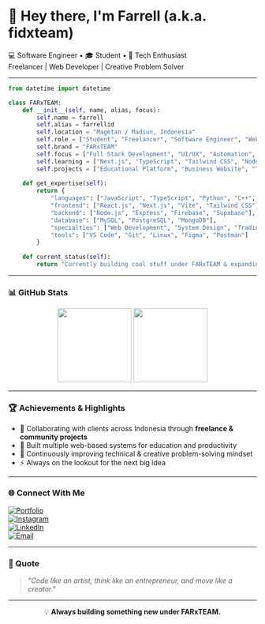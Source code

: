 # 👋 Hey there, I'm Farrell (a.k.a. fidxteam)

💻 Software Engineer • 🎓 Student • 🧠 Tech Enthusiast  
Freelancer | Web Developer | Creative Problem Solver 

---

```python
from datetime import datetime

class FARxTEAM:
    def __init__(self, name, alias, focus):
        self.name = farrell
        self.alias = farrellid
        self.location = "Magetan / Madiun, Indonesia"
        self.role = ["Student", "Freelancer", "Software Engineer", "Web Developer"]
        self.brand = "FARxTEAM"
        self.focus = ["Full Stack Development", "UI/UX", "Automation", "Digital Product Design"]
        self.learning = ["Next.js", "TypeScript", "Tailwind CSS", "Node.js", "Trading Automation"]
        self.projects = ["Educational Platform", "Business Website", "Trading Bot", "Freelance Tools"]
    
    def get_expertise(self):
        return {
            "languages": ["JavaScript", "TypeScript", "Python", "C++", "PHP"],
            "frontend": ["React.js", "Next.js", "Vite", "Tailwind CSS"],
            "backend": ["Node.js", "Express", "Firebase", "Supabase"],
            "database": ["MySQL", "PostgreSQL", "MongoDB"],
            "specialties": ["Web Development", "System Design", "Trading Automation", "Freelance Workflow"],
            "tools": ["VS Code", "Git", "Linux", "Figma", "Postman"]
        }
    
    def current_status(self):
        return "Currently building cool stuff under FARxTEAM & expanding creative tech boundaries! ⚡"
```

---

### 📊 GitHub Stats
<p align="center">
  <img src="https://github-readme-stats.vercel.app/api?username=fidxteam&show_icons=true&theme=tokyonight" height="150"/>
  <img src="https://github-readme-stats.vercel.app/api/top-langs/?username=fidxteam&layout=compact&theme=tokyonight" height="150"/>
</p>

---

### 🏆 Achievements & Highlights
- 💼 Collaborating with clients across Indonesia through **freelance & community projects**  
- 🎯 Built multiple web-based systems for education and productivity  
- 🧠 Continuously improving technical & creative problem-solving mindset  
- ⚡ Always on the lookout for the next big idea  

---

### 🌐 Connect With Me
[![Portfolio](https://img.shields.io/badge/Portfolio-000?style=for-the-badge&logo=vercel&logoColor=white)](https://farrellid-gacor.vercel.app)  
[![Instagram](https://img.shields.io/badge/@farrellatharr_-E4405F?style=for-the-badge&logo=instagram&logoColor=white)](https://instagram.com/farrellatharr_)  
[![LinkedIn](https://img.shields.io/badge/Farrell_Athar_R-blue?style=for-the-badge&logo=linkedin&logoColor=white)](#)  
[![Email](https://img.shields.io/badge/Email-Me-0078D4?style=for-the-badge&logo=gmail&logoColor=white)](mailto:dev.farrell@gmail.com)

---

### 💬 Quote
> *"Code like an artist, think like an entrepreneur, and move like a creator."*

---

<p align="center">
  💡 <b>Always building something new under FARxTEAM.</b>
</p>
